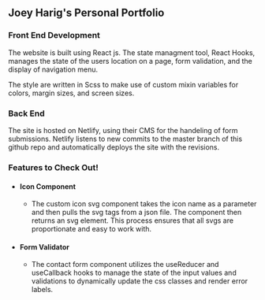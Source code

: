 ## Joey Harig's Personal Portfolio


### Front End Development

The website is built using React js. The state managment tool, React Hooks, manages the state of the users location on a page, form validation, and the display of navigation menu. 

The style are written in Scss to make use of custom mixin variables for colors, margin sizes, and screen sizes. 


### Back End 

The site is hosted on Netlify, using their CMS for the handeling of form submissions. Netlify listens to new commits to the master branch of this github repo and automatically deploys the site with the revisions. 


### Features to Check Out!

* #### Icon Component
  * The custom icon svg component takes the icon name as a parameter and then pulls the svg <path> tags from a json file. The component then returns an svg element. This process ensures that all svgs are proportionate and easy to work with. 

* #### Form Validator
  * The contact form component utilizes the useReducer and useCallback hooks to manage the state of the input values and validations to dynamically update the css classes and render error labels. 
